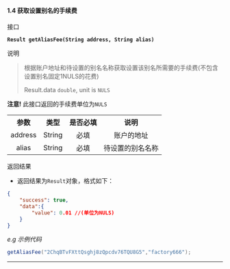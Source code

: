#### 1.4 获取设置别名的手续费
接口

**`Result getAliasFee(String address, String alias)`**  

说明

>  根据账户地址和待设置的别名名称获取设置该别名所需要的手续费(不包含设置别名固定1NULS的花费)
>
>  Result.data `double`,  unit is `NULS`

**注意!** 此接口返回的手续费单位为`NULS`

<table>
    <tr>
        <th align="center">参数</th>
        <th align="center">类型</th>
        <th align="center">是否必填</th>
        <th align="center">说明</th>
    </tr>
    <tr>
        <td align="center">address</td>
        <td align="center">String</td>
        <td align="center">必填</td>
        <td align="center">账户的地址</td>
    </tr>
    <tr>
        <td align="center">alias</td>
        <td align="center">String</td>
        <td align="center">必填</td>
        <td align="center">待设置的别名名称</td>
    </tr></table>

返回结果  

- 返回结果为`Result`对象，格式如下：

```json
{
	"success": true,
	"data":{
		"value": 0.01 //(单位为NULS)
	}
}
```

*e.g 示例代码*

```java
getAliasFee("2ChqBTvFXttQsghj8zQpcdv76TQU8G5","factory666");
```
---
